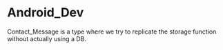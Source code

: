 # Android_Dev

Contact_Message is a type where we try to replicate the storage function without actually using a DB.

